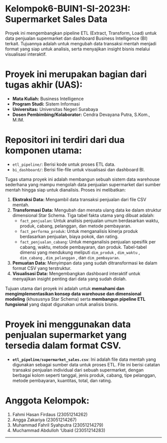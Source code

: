 # Kelompok6-BUIN1-SI-2023H: Supermarket Sales Data

Proyek ini mengembangkan pipeline ETL (Extract, Transform, Load) untuk data penjualan supermarket dan dashboard Business Intelligence (BI) terkait. Tujuannya adalah untuk mengubah data transaksi mentah menjadi format yang siap untuk analisis, serta menyajikan insight bisnis melalui visualisasi interaktif.


# Proyek ini merupakan bagian dari tugas akhir (UAS):
-   **Mata Kuliah:** Business Intelligence
-   **Program Studi:** Sistem Informasi 
-   **Universitas:** Universitas Negeri Surabaya
-   **Dosen Pembimbing/Kolaborator:** Cendra Devayana Putra, S.Kom., M.IM.


# Repositori ini terdiri dari dua komponen utama:

-   `etl_pipeline/`: Berisi kode untuk proses ETL data.
-   `bi_dashboard/`: Berisi file-file untuk visualisasi dan dashboard BI.


Tugas utama proyek ini adalah membangun sebuah sistem data warehouse sederhana yang mampu mengolah data penjualan supermarket dari sumber mentah hingga siap untuk dianalisis. Proses ini melibatkan:

1.  **Ekstraksi Data:** Mengambil data transaksi penjualan dari file CSV mentah.
2.  **Transformasi Data:** Mengubah dan menata ulang data ke dalam struktur dimensional Star Schema. Tiga tabel fakta utama yang dibuat adalah:
    * `fact_penjualan`: Untuk analisis penjualan umum berdasarkan waktu, produk, cabang, pelanggan, dan metode pembayaran. 
    * `fact_performa_produk`: Untuk menganalisis kinerja produk berdasarkan penjualan, biaya pokok, dan rating. 
    * `fact_penjualan_cabang`: Untuk menganalisis penjualan spesifik per cabang, waktu, metode pembayaran, dan produk. 
    Tabel-tabel dimensi yang mendukung meliputi `dim_produk` , `dim_waktu` , `dim_cabang` , `dim_pelanggan` , dan `dim_pembayaran`.
3.  **Pemuatan Data:** Menyimpan data yang sudah ditransformasi ke dalam format CSV yang terstruktur.
4.  **Visualisasi Data:** Mengembangkan dashboard interaktif untuk menyajikan insight penting dari data yang sudah diolah.

Tujuan utama dari proyek ini adalah untuk **memahami dan mengimplementasikan konsep data warehouse dan dimensional modeling** (khususnya Star Schema) serta **membangun pipeline ETL fungsional** yang dapat digunakan untuk analisis bisnis.


# Proyek ini menggunakan data penjualan supermarket yang tersedia dalam format CSV.

-   **`etl_pipeline/supermarket_sales.csv`**: Ini adalah file data mentah yang digunakan sebagai sumber data untuk proses ETL. File ini berisi catatan transaksi penjualan individual dari sebuah supermarket, dengan berbagai kolom seperti tanggal, jenis produk, cabang, tipe pelanggan, metode pembayaran, kuantitas, total, dan rating.



# **Anggota Kelompok**:
1. Fahmi Hasan Firdaus         (23051214262) 
2. Angga Zakariya              (23051214267)
3. Muhammad Fahril Syahputra   (23051214279)
4. Muchammad Abdulloh ‘Ubaid   (23051214283)

---
